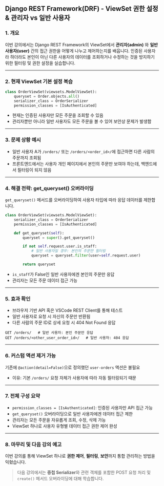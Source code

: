 ## Django REST Framework(DRF) - ViewSet 권한 설정 & 관리자 vs 일반 사용자

### 1. 개요

이번 강의에서는 Django REST Framework의 ViewSet에서 **관리자(admin)** 와 **일반 사용자(user)** 간의 접근 권한을 어떻게 나누고 제어하는지를 배웁니다. 인증된 사용자라 하더라도 본인이 아닌 다른 사용자의 데이터를 조회하거나 수정하는 것을 방지하기 위한 필터링 및 권한 설정을 실습합니다.

---

### 2. 현재 ViewSet 기본 설정 복습

```python
class OrderViewSet(viewsets.ModelViewSet):
    queryset = Order.objects.all()
    serializer_class = OrderSerializer
    permission_classes = [IsAuthenticated]
```

- 현재는 인증된 사용자만 모든 주문을 조회할 수 있음
- 관리자뿐만 아니라 일반 사용자도 모든 주문을 볼 수 있어 보안상 문제가 발생함

---

### 3. 문제 상황 예시

- 일반 사용자 A가 `/orders/` 또는 `/orders/<order_id>/`에 접근하면 다른 사람의 주문까지 조회됨
- 프론트엔드에서는 사용자 개인 페이지에서 본인의 주문만 보여야 하는데, 백엔드에서 필터링이 되지 않음

---

### 4. 해결 전략: get\_queryset() 오버라이딩

`get_queryset()` 메서드를 오버라이딩하여 사용자 타입에 따라 응답 데이터를 제한합니다.

```python
class OrderViewSet(viewsets.ModelViewSet):
    serializer_class = OrderSerializer
    permission_classes = [IsAuthenticated]

    def get_queryset(self):
        queryset = super().get_queryset()

        if not self.request.user.is_staff:
            # 일반 사용자일 경우: 본인의 주문만 필터링
            queryset = queryset.filter(user=self.request.user)

        return queryset
```

- `is_staff`가 False인 일반 사용자에겐 본인의 주문만 응답
- 관리자는 모든 주문 데이터 접근 가능

---

### 5. 효과 확인

- 브라우저 기반 API 혹은 VSCode REST Client를 통해 테스트
- 일반 사용자로 요청 시 자신의 주문만 반환됨
- 다른 사람의 주문 ID로 상세 요청 시 404 Not Found 응답

```http
GET /orders/   # 일반 사용자: 본인 주문만 응답
GET /orders/<other_user_order_id>/   # 일반 사용자: 404 응답
```

---

### 6. 커스텀 액션 제거 가능

기존에 `@action(detail=False)`으로 정의했던 `user-orders` 액션은 불필요

- 이유: 기본 `/orders/` 요청 자체가 사용자에 따라 자동 필터링되기 때문

---

### 7. 전체 구성 요약

- `permission_classes = [IsAuthenticated]`: 인증된 사용자만 API 접근 가능
- `get_queryset()` 오버라이딩으로 일반 사용자에겐 데이터 접근 제한
- 관리자는 모든 주문을 자유롭게 조회, 수정, 삭제 가능
- ViewSet 하나로 사용자 유형별 데이터 접근 권한 제어 완성

---

### 8. 마무리 및 다음 강의 예고

이번 강의를 통해 ViewSet 하나로 **권한 제어**, **필터링**, **보안**까지 통합 관리하는 방법을 익혔습니다.

> 다음 강의에서는 **중첩 Serializer**와 관련 객체를 포함한 POST 요청 처리 및 `create()` 메서드 오버라이딩에 대해 학습합니다.

